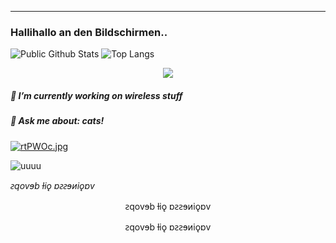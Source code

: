 

------

### Hallihallo an den Bildschirmen.. 



<!--
**vaginessa/vaginessa** is a ✨ _special_ ✨ repository because its `README.md` (this file) appears on your GitHub profile.

Here are some ideas to get you started:

- 🔭 I’m currently working on **wireless stuff**
- 🌱 I’m currently learning ...
- 👯 I’m looking to collaborate on ...
- 🤔 I’m looking for help with ...
- 💬 Ask me about ...
- 📫 How to reach me:


-->

![Public Github Stats](https://github-readme-stats.vercel.app/api?username=vaginessa&show_icons=true&hide_border=false&custom_title=uiuiui&theme=vue-dark)
![Top Langs](https://github-readme-stats.vercel.app/api/top-langs/?username=vaginessa&layout=compact&langs_count=10&theme=monokai)

<div align="center">
  <img src="https://github-profile-trophy.vercel.app/?username=vaginessa&column=7&theme=onedark" />
</div>

##### 🔭 I’m currently working on _wireless stuff_
##### 💬 Ask me about: *cats!*

[![rtPWOc.jpg](https://i.im.ge/2022/05/09/rtPWOc.jpg)](https://im.ge/i/rtPWOc)

![uuuu](https://github.com/blackcater/blackcater/raw/main/images/banner.gif)

*ꙅqovɘb ƚiǫ ɒꙅꙅɘᴎiǫɒv*

<p align="center">
ꙅqovɘb ƚiǫ ɒꙅꙅɘᴎiǫɒv</p>

<div align="center">
ꙅqovɘb ƚiǫ ɒꙅꙅɘᴎiǫɒv
</div>
